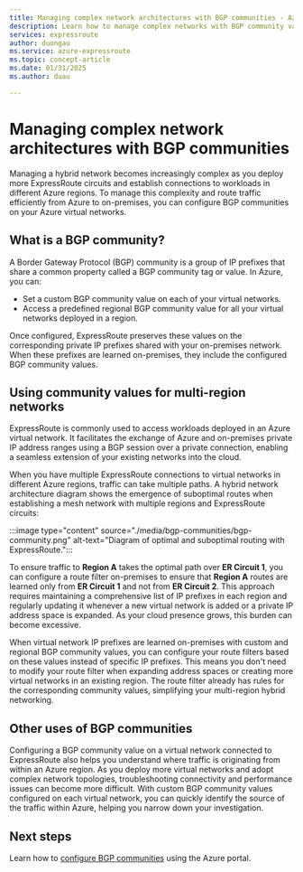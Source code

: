 ```yaml
---
title: Managing complex network architectures with BGP communities - Azure ExpressRoute
description: Learn how to manage complex networks with BGP community values.
services: expressroute
author: duongau
ms.service: azure-expressroute
ms.topic: concept-article
ms.date: 01/31/2025
ms.author: duau

---
```

# Managing complex network architectures with BGP communities

Managing a hybrid network becomes increasingly complex as you deploy more ExpressRoute circuits and establish connections to workloads in different Azure regions. To manage this complexity and route traffic efficiently from Azure to on-premises, you can configure BGP communities on your Azure virtual networks.

## What is a BGP community?

A Border Gateway Protocol (BGP) community is a group of IP prefixes that share a common property called a BGP community tag or value. In Azure, you can:

* Set a custom BGP community value on each of your virtual networks.
* Access a predefined regional BGP community value for all your virtual networks deployed in a region.

Once configured, ExpressRoute preserves these values on the corresponding private IP prefixes shared with your on-premises network. When these prefixes are learned on-premises, they include the configured BGP community values.

## Using community values for multi-region networks

ExpressRoute is commonly used to access workloads deployed in an Azure virtual network. It facilitates the exchange of Azure and on-premises private IP address ranges using a BGP session over a private connection, enabling a seamless extension of your existing networks into the cloud.

When you have multiple ExpressRoute connections to virtual networks in different Azure regions, traffic can take multiple paths. A hybrid network architecture diagram shows the emergence of suboptimal routes when establishing a mesh network with multiple regions and ExpressRoute circuits:

:::image type="content" source="./media/bgp-communities/bgp-community.png" alt-text="Diagram of optimal and suboptimal routing with ExpressRoute.":::

To ensure traffic to **Region A** takes the optimal path over **ER Circuit 1**, you can configure a route filter on-premises to ensure that **Region A** routes are learned only from **ER Circuit 1** and not from **ER Circuit 2**. This approach requires maintaining a comprehensive list of IP prefixes in each region and regularly updating it whenever a new virtual network is added or a private IP address space is expanded. As your cloud presence grows, this burden can become excessive.

When virtual network IP prefixes are learned on-premises with custom and regional BGP community values, you can configure your route filters based on these values instead of specific IP prefixes. This means you don't need to modify your route filter when expanding address spaces or creating more virtual networks in an existing region. The route filter already has rules for the corresponding community values, simplifying your multi-region hybrid networking.

## Other uses of BGP communities

Configuring a BGP community value on a virtual network connected to ExpressRoute also helps you understand where traffic is originating from within an Azure region. As you deploy more virtual networks and adopt complex network topologies, troubleshooting connectivity and performance issues can become more difficult. With custom BGP community values configured on each virtual network, you can quickly identify the source of the traffic within Azure, helping you narrow down your investigation.

## Next steps

Learn how to [configure BGP communities](how-to-configure-custom-bgp-communities-portal.md) using the Azure portal.
